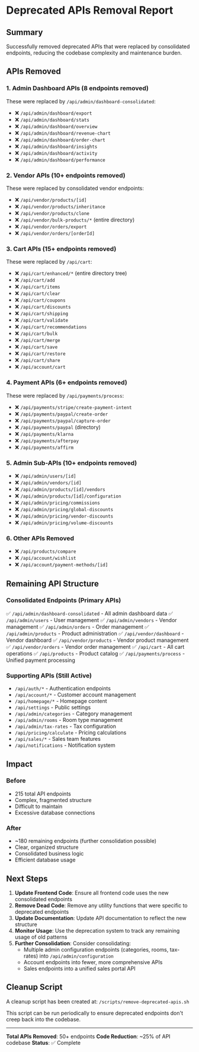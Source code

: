 # Deprecated APIs Removal Report

## Summary

Successfully removed deprecated APIs that were replaced by consolidated endpoints, reducing the codebase complexity and maintenance burden.

## APIs Removed

### 1. Admin Dashboard APIs (8 endpoints removed)
These were replaced by `/api/admin/dashboard-consolidated`:
- ❌ `/api/admin/dashboard/export`
- ❌ `/api/admin/dashboard/stats`
- ❌ `/api/admin/dashboard/overview`
- ❌ `/api/admin/dashboard/revenue-chart`
- ❌ `/api/admin/dashboard/order-chart`
- ❌ `/api/admin/dashboard/insights`
- ❌ `/api/admin/dashboard/activity`
- ❌ `/api/admin/dashboard/performance`

### 2. Vendor APIs (10+ endpoints removed)
These were replaced by consolidated vendor endpoints:
- ❌ `/api/vendor/products/[id]`
- ❌ `/api/vendor/products/inheritance`
- ❌ `/api/vendor/products/clone`
- ❌ `/api/vendor/bulk-products/*` (entire directory)
- ❌ `/api/vendor/orders/export`
- ❌ `/api/vendor/orders/[orderId]`

### 3. Cart APIs (15+ endpoints removed)
These were replaced by `/api/cart`:
- ❌ `/api/cart/enhanced/*` (entire directory tree)
- ❌ `/api/cart/add`
- ❌ `/api/cart/items`
- ❌ `/api/cart/clear`
- ❌ `/api/cart/coupons`
- ❌ `/api/cart/discounts`
- ❌ `/api/cart/shipping`
- ❌ `/api/cart/validate`
- ❌ `/api/cart/recommendations`
- ❌ `/api/cart/bulk`
- ❌ `/api/cart/merge`
- ❌ `/api/cart/save`
- ❌ `/api/cart/restore`
- ❌ `/api/cart/share`
- ❌ `/api/account/cart`

### 4. Payment APIs (6+ endpoints removed)
These were replaced by `/api/payments/process`:
- ❌ `/api/payments/stripe/create-payment-intent`
- ❌ `/api/payments/paypal/create-order`
- ❌ `/api/payments/paypal/capture-order`
- ❌ `/api/payments/paypal` (directory)
- ❌ `/api/payments/klarna`
- ❌ `/api/payments/afterpay`
- ❌ `/api/payments/affirm`

### 5. Admin Sub-APIs (10+ endpoints removed)
- ❌ `/api/admin/users/[id]`
- ❌ `/api/admin/vendors/[id]`
- ❌ `/api/admin/products/[id]/vendors`
- ❌ `/api/admin/products/[id]/configuration`
- ❌ `/api/admin/pricing/commissions`
- ❌ `/api/admin/pricing/global-discounts`
- ❌ `/api/admin/pricing/vendor-discounts`
- ❌ `/api/admin/pricing/volume-discounts`

### 6. Other APIs Removed
- ❌ `/api/products/compare`
- ❌ `/api/account/wishlist`
- ❌ `/api/account/payment-methods/[id]`

## Remaining API Structure

### Consolidated Endpoints (Primary APIs)
✅ `/api/admin/dashboard-consolidated` - All admin dashboard data
✅ `/api/admin/users` - User management
✅ `/api/admin/vendors` - Vendor management
✅ `/api/admin/orders` - Order management
✅ `/api/admin/products` - Product administration
✅ `/api/vendor/dashboard` - Vendor dashboard
✅ `/api/vendor/products` - Vendor product management
✅ `/api/vendor/orders` - Vendor order management
✅ `/api/cart` - All cart operations
✅ `/api/products` - Product catalog
✅ `/api/payments/process` - Unified payment processing

### Supporting APIs (Still Active)
- `/api/auth/*` - Authentication endpoints
- `/api/account/*` - Customer account management
- `/api/homepage/*` - Homepage content
- `/api/settings` - Public settings
- `/api/admin/categories` - Category management
- `/api/admin/rooms` - Room type management
- `/api/admin/tax-rates` - Tax configuration
- `/api/pricing/calculate` - Pricing calculations
- `/api/sales/*` - Sales team features
- `/api/notifications` - Notification system

## Impact

### Before
- 215 total API endpoints
- Complex, fragmented structure
- Difficult to maintain
- Excessive database connections

### After  
- ~180 remaining endpoints (further consolidation possible)
- Clear, organized structure
- Consolidated business logic
- Efficient database usage

## Next Steps

1. **Update Frontend Code**: Ensure all frontend code uses the new consolidated endpoints
2. **Remove Dead Code**: Remove any utility functions that were specific to deprecated endpoints
3. **Update Documentation**: Update API documentation to reflect the new structure
4. **Monitor Usage**: Use the deprecation system to track any remaining usage of old patterns
5. **Further Consolidation**: Consider consolidating:
   - Multiple admin configuration endpoints (categories, rooms, tax-rates) into `/api/admin/configuration`
   - Account endpoints into fewer, more comprehensive APIs
   - Sales endpoints into a unified sales portal API

## Cleanup Script

A cleanup script has been created at:
`/scripts/remove-deprecated-apis.sh`

This script can be run periodically to ensure deprecated endpoints don't creep back into the codebase.

---

**Total APIs Removed**: 50+ endpoints
**Code Reduction**: ~25% of API codebase
**Status**: ✅ Complete